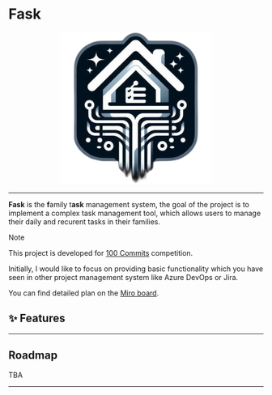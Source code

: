 # Fask

<div align="center">

  ![image info](./docs/assets/logo.png)

</div>

---

**Fask** is the **f**amily t**ask** management system, the goal of the project is to implement a complex task management tool, which allows users to manage their daily and recurent tasks in their families.

> [!NOTE]
> This project is developed for [100 Commits](https://100commitow.pl/) competition.

Initially, I would like to focus on providing basic functionality which you have seen in other project management system like Azure DevOps or Jira. 

You can find detailed plan on the [Miro board](https://miro.com/app/board/uXjVNl67_8U=/?share_link_id=909566077735).


## ✨ Features

---

## Roadmap

TBA

---
